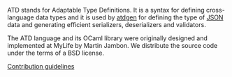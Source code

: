 ATD stands for Adaptable Type Definitions. It is a syntax for defining
cross-language data types and it is used by
[atdgen](https://github.com/mjambon/atdgen) for defining the
type of [JSON](http://json.org) data and generating efficient
serializers, deserializers and validators.

The ATD language and its OCaml library were originally designed and implemented
at MyLife by Martin Jambon. We distribute the source code under the
terms of a BSD license.

[Contribution guidelines](https://github.com/mjambon/documents/blob/master/how-to-contribute.md)
